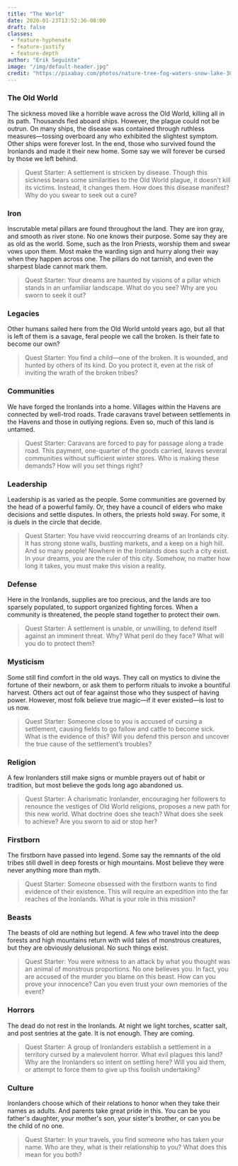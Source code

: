 ```yaml
---
title: "The World"
date: 2020-01-23T13:52:36-08:00
draft: false
classes:
 - feature-hyphenate
 - feature-justify
 - feature-depth
author: "Erik Seguinte"
image: "/img/default-header.jpg"
credit: "https://pixabay.com/photos/nature-tree-fog-waters-snow-lake-3091991/"
---
```



### The Old World
The sickness moved like a horrible wave across the Old World, killing all in its path. Thousands fled aboard ships. However, the plague could not be outrun. On many ships, the disease was contained through ruthless measures—tossing overboard any who exhibited the slightest symptom. Other ships were forever lost. In the end, those who survived found the Ironlands and made it their new home. Some say we will forever be cursed by those we left behind.

> Quest Starter: A settlement is stricken by disease. Though this sickness bears some similarities to the Old World plague, it doesn’t kill its victims. Instead, it changes them. How does this disease manifest? Why do you swear to seek out a cure?

### Iron
Inscrutable metal pillars are found throughout the land. They are iron gray, and smooth as river stone. No one knows their purpose. Some say they are as old as the world. Some, such as the Iron Priests, worship them and swear vows upon them. Most make the warding sign and hurry along their way when they happen across one. The pillars do not tarnish, and even the sharpest blade cannot mark them.

> Quest Starter: Your dreams are haunted by visions of a pillar which stands in an unfamiliar landscape. What do you see? Why are you sworn to seek it out?

### Legacies
Other humans sailed here from the Old World untold years ago, but all that is left of them is a savage, feral people we call the broken. Is their fate to become our own?

> Quest Starter: You find a child—one of the broken. It is wounded, and hunted by others of its kind. Do you protect it, even at the risk of inviting the wrath of the broken tribes?

### Communities
We have forged the Ironlands into a home. Villages within the Havens are connected by well-trod roads. Trade caravans travel between settlements in the Havens and those in outlying regions. Even so, much of this land is untamed.

> Quest Starter: Caravans are forced to pay for passage along a trade road. This payment, one-quarter of the goods carried, leaves several communities without sufficient winter stores. Who is making these demands? How will you set things right?

### Leadership
Leadership is as varied as the people. Some communities are governed by the head of a powerful family. Or, they have a council of elders who make decisions and settle disputes. In others, the priests hold sway. For some, it is duels in the circle that decide.

> Quest Starter: You have vivid reoccurring dreams of an Ironlands city. It has strong stone walls, bustling markets, and a keep on a high hill. And so many people! Nowhere in the Ironlands does such a city exist. In your dreams, you are the ruler of this city. Somehow, no matter how long it takes, you must make this vision a reality.

### Defense
Here in the Ironlands, supplies are too precious, and the lands are too sparsely populated, to support organized fighting forces. When a community is threatened, the people stand together to protect their own.

> Quest Starter: A settlement is unable, or unwilling, to defend itself against an imminent threat. Why? What peril do they face? What will you do to protect them?

### Mysticism
Some still find comfort in the old ways. They call on mystics to divine the fortune of their newborn, or ask them to perform rituals to invoke a bountiful harvest. Others act out of fear against those who they suspect of having power. However, most folk believe true magic—if it ever existed—is lost to us now.

> Quest Starter: Someone close to you is accused of cursing a settlement, causing fields to go fallow and cattle to become sick. What is the evidence of this? Will you defend this person and uncover the true cause of the settlement’s troubles?

### Religion
A few Ironlanders still make signs or mumble prayers out of habit or tradition, but most believe the gods long ago abandoned us.

> Quest Starter: A charismatic Ironlander, encouraging her followers to renounce the vestiges of Old World religions, proposes a new path for this new world. What doctrine does she teach? What does she seek to achieve? Are you sworn to aid or stop her?

### Firstborn
The firstborn have passed into legend. Some say the remnants of the old tribes still dwell in deep forests or high mountains. Most believe they were never anything more than myth.

> Quest Starter: Someone obsessed with the firstborn wants to find evidence of their existence. This will require an expedition into the far reaches of the Ironlands. What is your role in this mission?

### Beasts
The beasts of old are nothing but legend. A few who travel into the deep forests and high mountains return with wild tales of monstrous creatures, but they are obviously delusional. No such things exist.

> Quest Starter: You were witness to an attack by what you thought was an animal of monstrous proportions. No one believes you. In fact, you are accused of the murder you blame on this beast. How can you prove your innocence? Can you even trust your own memories of the event?

### Horrors
The dead do not rest in the Ironlands. At night we light torches, scatter salt, and post sentries at the gate. It is not enough. They are coming.

> Quest Starter: A group of Ironlanders establish a settlement in a territory cursed by a malevolent horror. What evil plagues this land? Why are the Ironlanders so intent on settling here? Will you aid them, or attempt to force them to give up this foolish undertaking?

### Culture
Ironlanders choose which of their relations to honor when they take their names as adults. And parents take great pride in this. You can be you father's daughter, your mother's son, your sister's brother, or can you be the child of no one.

> Quest Starter: In your travels, you find someone who has taken your name. Who are they, what is their relationship to you? What does this mean for you both?
